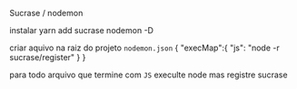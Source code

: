 Sucrase / nodemon

instalar 
  yarn add sucrase nodemon -D 

criar aquivo na raiz do projeto `nodemon.json`
  {
  "execMap":{
    "js": "node -r sucrase/register"
  }
}

  para todo arquivo que termine com `JS` execulte node mas registre sucrase